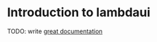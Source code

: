 # Introduction to lambdaui

TODO: write [great documentation](http://jacobian.org/writing/what-to-write/)

